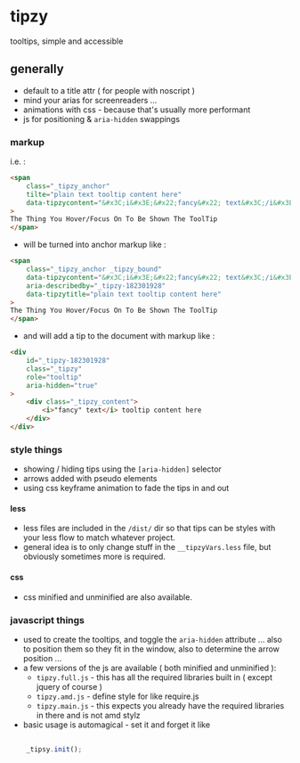 # tipzy
tooltips, simple and accessible

## generally
- default to a title attr ( for people with noscript )
- mind your arias for screenreaders ...
- animations with css - because that's usually more performant
- js for positioning & `aria-hidden` swappings


### markup
i.e. : 
```html
<span 
	class="_tipzy_anchor" 
	tilte="plain text tooltip content here" 
	data-tipzycontent="&#x3C;i&#x3E;&#x22;fancy&#x22; text&#x3C;/i&#x3E; tooltip content here"
>
The Thing You Hover/Focus On To Be Shown The ToolTip
</span>
```

- will be turned into anchor markup like : 
```html
<span 
	class="_tipzy_anchor _tipzy_bound" 
	data-tipzycontent="&#x3C;i&#x3E;&#x22;fancy&#x22; text&#x3C;/i&#x3E; tooltip content here" 
	aria-describedby="_tipzy-182301928" 
	data-tipzytitle="plain text tooltip content here" 
>
The Thing You Hover/Focus On To Be Shown The ToolTip
</span>
```

- and will add a tip to the document with markup like : 
```html
<div 
	id="_tipzy-182301928" 
	class="_tipzy" 
	role="tooltip" 
	aria-hidden="true"
>
	<div class="_tipzy_content">
		<i>"fancy" text</i> tooltip content here
	</div>
</div>
```

### style things 
- showing / hiding tips using the `[aria-hidden]` selector
- arrows added with pseudo elements
- using css keyframe animation to fade the tips in and out


#### less 
- less files are included in the `/dist/` dir so that tips can be styles with your less flow to match whatever project.
- general idea is to only change stuff in the `__tipzyVars.less` file, but obviously sometimes more is required.


#### css 
- css minified and unminified are also available.



### javascript things
- used to create the tooltips, and toggle the `aria-hidden` attribute ... also to position them so they fit in the window, also to determine the arrow position ...
- a few versions of the js are available ( both minified and unminified ): 
	- `tipzy.full.js` - this has all the required libraries built in ( except jquery of course )
	- `tipzy.amd.js` - define style for like require.js
	- `tipzy.main.js` - this expects you already have the required libraries in there and is not amd stylz
- basic usage is automagical - set it and forget it like 
```javascript
	
	_tipsy.init();
	
```

